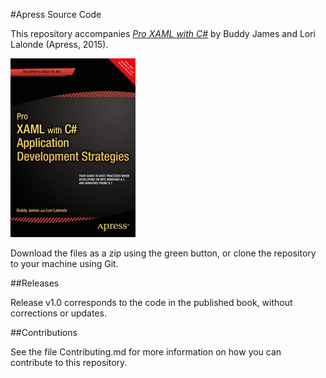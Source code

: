 #Apress Source Code

This repository accompanies [*Pro XAML with C#*](http://www.apress.com/9781430267768) by Buddy James and Lori Lalonde (Apress, 2015).

![Cover image](9781430267768.jpg)

Download the files as a zip using the green button, or clone the repository to your machine using Git.

##Releases

Release v1.0 corresponds to the code in the published book, without corrections or updates.

##Contributions

See the file Contributing.md for more information on how you can contribute to this repository.
